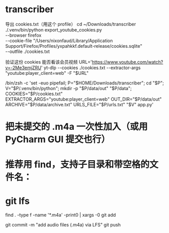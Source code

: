 # transcriber
导出 cookies.txt（用这个 profile）
cd ~/Downloads/transcriber
./.venv/bin/python export_youtube_cookies.py \
  --browser firefox \
  --cookie-file "/Users/nixonfaud/Library/Application Support/Firefox/Profiles/yxpahkkf.default-release/cookies.sqlite" \
  --outfile ./cookies.txt

验证这份 cookies 能否看该会员视频
URL='https://www.youtube.com/watch?v=-2Me3emjZRU'
yt-dlp --cookies ./cookies.txt --extractor-args "youtube:player_client=web" -F "$URL"

/bin/zsh -c 'set -euo pipefail; P="$HOME/Downloads/transcriber"; cd "$P"; V="$P/.venv/bin/python"; mkdir -p "$P/data/out" "$P/data"; COOKIES="$P/cookies.txt" EXTRACTOR_ARGS="youtube:player_client=web" OUT_DIR="$P/data/out" ARCHIVE="$P/data/archive.txt" URLS_FILE="$P/urls.txt" "$V" app.py'


# 把未提交的 .m4a 一次性加入（或用 PyCharm GUI 提交也行）
# 推荐用 find，支持子目录和带空格的文件名：
# git lfs
find . -type f -name '*.m4a' -print0 | xargs -0 git add

git commit -m "add audio files (.m4a) via LFS"
git push
